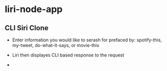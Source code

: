 # liri-node-app

## CLI Siri Clone

* Enter information you would like to serash for prefaced by: spotify-this, my-tweet, do-what-it-says, or movie-this

* Liri then displayes CLI based response to the request

* 

